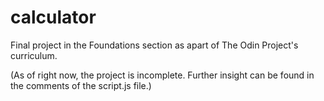 # calculator

Final project in the Foundations section as apart of The Odin Project's curriculum.

(As of right now, the project is incomplete. Further insight can be found in the comments of the script.js file.)
